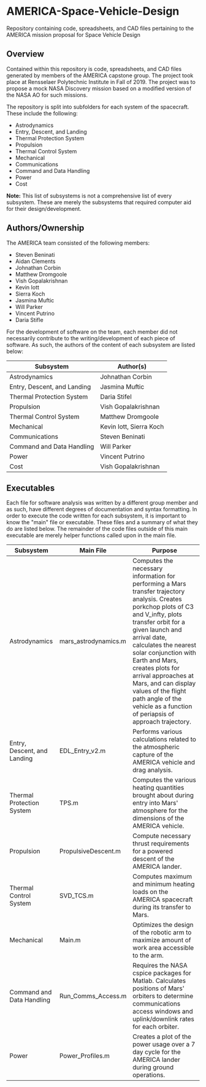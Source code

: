 # AMERICA-Space-Vehicle-Design
Repository containing code, spreadsheets, and CAD files pertaining to the AMERICA mission proposal for Space Vehicle Design 

## Overview
Contained within this repository is code, spreadsheets, and CAD files generated by members of the AMERICA capstone group. The project took place at Rensselaer Polytechnic Institute in Fall of 2019. The project was to propose a mock NASA Discovery mission based on a modified version of the NASA AO for such missions. 

The repository is split into subfolders for each system of the spacecraft. These include the following:
- Astrodynamics
- Entry, Descent, and Landing
- Thermal Protection System
- Propulsion
- Thermal Control System
- Mechanical
- Communications
- Command and Data Handling
- Power
- Cost

**Note:** This list of subsystems is not a comprehensive list of every subsystem. These are merely the subsystems that required computer aid for their design/development.

## Authors/Ownership
The AMERICA team consisted of the following members:
- Steven Beninati
- Aidan Clements
- Johnathan Corbin
- Matthew Dromgoole 
- Vish Gopalakrishnan
- Kevin Iott
- Sierra Koch
- Jasmina Muftic
- Will Parker
- Vincent Putrino 
- Daria Stifle

For the development of software on the team, each member did not necessarily contribute to the writing/development of each piece of software. As such, the authors of the content of each subsystem are listed below:

|Subsystem|Author(s)|
| --- | --- |
|Astrodynamics|Johnathan Corbin|
|Entry, Descent, and Landing|Jasmina Muftic|
|Thermal Protection System|Daria Stifel|
|Propulsion|Vish Gopalakrishnan|
|Thermal Control System|Matthew Dromgoole|
|Mechanical|Kevin Iott, Sierra Koch|
|Communications|Steven Beninati|
|Command and Data Handling|Will Parker|
|Power|Vincent Putrino|
|Cost|Vish Gopalakrishnan|

## Executables
Each file for software analysis was written by a different group member and as such, have different degrees of documentation and syntax formatting. In order to execute the code written for each subsystem, it is important to know the "main" file or executable. These files and a summary of what they do are listed below. The remainder of the code files outside of this main executable are merely helper functions called upon in the main file.

|Subsystem|Main File|Purpose|
| --- | --- | --- |
|Astrodynamics|mars_astrodynamics.m|Computes the necessary information for performing a Mars transfer trajectory analysis. Creates porkchop plots of C3 and V_infty, plots transfer orbit for a given launch and arrival date, calculates the nearest solar conjunction with Earth and Mars, creates plots for arrival approaches at Mars, and can display values of the flight path angle of the vehicle as a function of periapsis of approach trajectory.|
|Entry, Descent, and Landing| EDL_Entry_v2.m | Performs various calculations related to the atmospheric capture of the AMERICA vehicle and drag analysis. |
|Thermal Protection System|TPS.m|Computes the various heating quantities brought about during entry into Mars' atmosphere for the dimensions of the AMERICA vehicle.|
|Propulsion|PropulsiveDescent.m|Compute necessary thrust requirements for a powered descent of the AMERICA lander.|
|Thermal Control System| SVD_TCS.m | Computes maximum and minimum heating loads on the AMERICA spacecraft during its transfer to Mars.|
|Mechanical|Main.m|Optimizes the design of the robotic arm to maximize amount of work area accessible to the arm.|
|Command and Data Handling| Run_Comms_Access.m | Requires the NASA cspice packages for Matlab. Calculates positions of Mars' orbiters to determine communications access windows and uplink/downlink rates for each orbiter. |
|Power|Power_Profiles.m|Creates a plot of the power usage over a 7 day cycle for the AMERICA lander during ground operations.|

